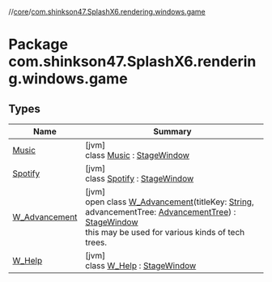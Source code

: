 //[core](../../index.md)/[com.shinkson47.SplashX6.rendering.windows.game](index.md)

# Package com.shinkson47.SplashX6.rendering.windows.game

## Types

| Name | Summary |
|---|---|
| [Music](-music/index.md) | [jvm]<br>class [Music](-music/index.md) : [StageWindow](../com.shinkson47.SplashX6.rendering/-stage-window/index.md) |
| [Spotify](-spotify/index.md) | [jvm]<br>class [Spotify](-spotify/index.md) : [StageWindow](../com.shinkson47.SplashX6.rendering/-stage-window/index.md) |
| [W_Advancement](-w_-advancement/index.md) | [jvm]<br>open class [W_Advancement](-w_-advancement/index.md)(titleKey: [String](https://kotlinlang.org/api/latest/jvm/stdlib/kotlin/-string/index.html), advancementTree: [AdvancementTree](../com.shinkson47.SplashX6.game/-advancement-tree/index.md)) : [StageWindow](../com.shinkson47.SplashX6.rendering/-stage-window/index.md)<br>this may be used for various kinds of tech trees. |
| [W_Help](-w_-help/index.md) | [jvm]<br>class [W_Help](-w_-help/index.md) : [StageWindow](../com.shinkson47.SplashX6.rendering/-stage-window/index.md) |
